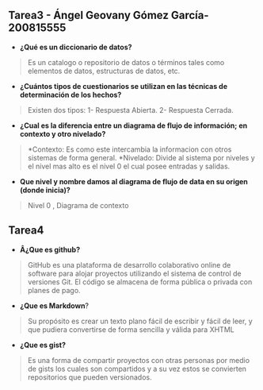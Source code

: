 ## Tarea3 - Ángel Geovany Gómez García- 200815555
* __¿Qué es un diccionario de datos?__

>Es un catalogo o repositorio de datos o términos tales como elementos de datos, estructuras de datos, etc.

* __¿Cuántos tipos de cuestionarios se utilizan en las técnicas de determinación de los hechos?__

>Existen dos tipos:
1- Respuesta Abierta.
2- Respuesta Cerrada.


* __¿Cual es la diferencia entre un diagrama de flujo de información; en contexto y otro nivelado?__

>*Contexto: Es como este intercambia la informacion con otros sistemas de forma general.
*Nivelado: Divide al sistema por niveles y el nivel mas alto es el nivel 0 el cual posee entradas y salidas.

* __Que nivel y nombre damos al diagrama de flujo de data en su origen (donde inicia)?__

> Nivel 0 , Diagrama de contexto

## Tarea4 


* __Â¿Que es github?__

>GitHub es una plataforma de desarrollo colaborativo online de software para alojar proyectos utilizando el sistema de control de versiones Git. El código se almacena de forma pública o privada con planes de pago.


* __¿Que es Markdown__?

> Su propósito es crear un texto plano fácil de escribir y fácil de leer, y que pudiera convertirse de forma sencilla y válida para XHTML


* __¿Que es  gist?__

>Es una forma de compartir proyectos con otras personas por medio de gists los cuales son compartidos y a su vez  estos se convierten repositorios que pueden versionados.
